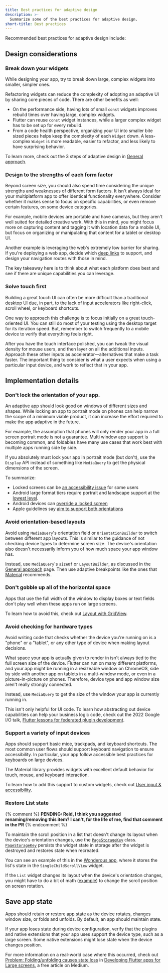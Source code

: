 ```yaml
---
title: Best practices for adaptive design
description: >-
  Summarize some of the best practices for adaptive design.
short-title: Best practices
---
```


Recommended best practices for adaptive design include:

## Design considerations

### Break down your widgets

While designing your app, try to break down large,
complex widgets into smaller, simpler ones.

Refactoring widgets can reduce the complexity of
adopting an adaptive UI by sharing core pieces of code.
There are other benefits as well:

* On the performance side, having lots of small `const`
  widgets improves rebuild times over having large,
  complex widgets.
* Flutter can reuse `const` widget instances,
  while a larger complex widget has to be set up
  for every rebuild.
* From a code health perspective, organizing your UI
  into smaller bite sized pieces helps keep the complexity
  of each `Widget` down. A less-complex `Widget` is more readable,
  easier to refactor, and less likely to have surprising behavior.

To learn more, check out the 3 steps of
adaptive design in [General approach][].

[General approach]: /ui/adaptive-responsive/general

### Design to the strengths of each form factor

Beyond screen size, you should also spend time
considering the unique strengths and weaknesses
of different form factors. It isn't always ideal
for your multiplatform app to offer identical
functionality everywhere. Consider whether it makes
sense to focus on specific capabilities,
or even remove certain features, on some device categories.

For example, mobile devices are portable and have cameras,
but they aren't well suited for detailed creative work.
With this in mind, you might focus more on capturing content
and tagging it with location data for a mobile UI,
but focus on organizing or manipulating that content
for a tablet or desktop UI.

Another example is leveraging the web's extremely low barrier
for sharing. If you're deploying a web app,
decide which [deep links][] to support,
and design your navigation routes with those in mind.

The key takeaway here is to think about what each
platform does best and see if there are unique capabilities
you can leverage.

[deep links]: /ui/navigation/deep-linking

### Solve touch first

Building a great touch UI can often be more difficult
than a traditional desktop UI due, in part,
to the lack of input accelerators like right-click,
scroll wheel, or keyboard shortcuts.

One way to approach this challenge is to focus initially
on a great touch-oriented UI. You can still do most of
your testing using the desktop target for its iteration speed.
But, remember to switch frequently to a mobile device to
verify that everything feels right.

After you have the touch interface polished, you can tweak
the visual density for mouse users, and then layer on all
the additional inputs. Approach these other inputs as
accelerator—alternatives that make a task faster.
The important thing to consider is what a user expects
when using a particular input device,
and work to reflect that in your app.

## Implementation details

### Don't lock the orientation of your app.

An adaptive app should look good on windows of
different sizes and shapes. While locking an app
to portrait mode on phones can help narrow the scope
of a minimum viable product, it can increase the
effort required to make the app adaptive in the future.

For example, the assumption that phones will only
render your app in a full screen portrait mode is
not a guarantee. Multi window app support is becoming common,
and foldables have many use cases that work best with
multiple apps running side by side.

If you absolutely must lock your app in portrait mode (but don't),
use the `Display` API instead of something like `MediaQuery`
to get the physical dimensions of the screen.

To summarize:

  * Locked screens can be [an accessibility issue][] for some users
  * Android large format tiers require portrait and landscape
    support at the [lowest level][].
  * Android devices can [override a locked screen][]
  * Apple guidelines say [aim to support both orientations][] 

[an accessibility issue]: https://www.w3.org/WAI/WCAG21/Understanding/orientation.html
[aim to support both orientations]: https://www.w3.org/WAI/WCAG21/Understanding/orientation.html
[lowest level]:  {{site.android-dev}}/docs/quality-guidelines/large-screen-app-quality#T3-8
[override a locked screen]: {{site.android-dev}}/guide/topics/large-screens/large-screen-compatibility-mode#per-app_overrides

### Avoid orientation-based layouts

Avoid using `MediaQuery`'s orientation field
or `OrientationBuilder` to switch between
different app layouts. This is similar to the
guidance of not checking device types to determine
screen size. The device's orientation also doesn't
necessarily inform you of how much space your app window has.

Instead, use `MediaQuery`'s `sizeOf` or `LayoutBuilder`,
as discussed in the [General approach][] page.
Then use adaptive breakpoints like the ones that
[Material][] recommends.

[General approach]: /ui/adaptive-responsive/general#
[Material]: https://m3.material.io/foundations/layout/applying-layout/window-size-classes

### Don't gobble up all of the horizontal space

Apps that use the full width of the window to
display boxes or text fields don't play well
when these apps run on large screens.

To learn how to avoid this,
check out [Layout with GridView][].

[Layout with GridView]: /ui/adaptive-responsive/large-screens#layout-with-gridview

### Avoid checking for hardware types

Avoid writing code that checks whether the device you're
running on is a "phone" or a "tablet", or any other type
of device when making layout decisions.

What space your app is actually given to render in
isn't always tied to the full screen size of the device.
Flutter can run on many different platforms,
and your app might be running in a resizeable window on ChromeOS,
side by side with another app on tablets in a multi-window mode,
or even in a picture-in-picture on phones.
Therefore, device type and app window size aren't
really strongly connected.

Instead, use `MediaQuery` to get the size of the window
your app is currently running in.

This isn't only helpful for UI code.
To learn how abstracting out device
capabilities can help your business logic code,
check out the 2022 Google I/O talk,
[Flutter lessons for federated plugin development][].
 
[Flutter lessons for federated plugin development]: {{site.youtube-site}}/watch?v=GAnSNplNpCA

### Support a variety of input devices

Apps should support basic mice, trackpads,
and keyboard shortcuts. The most common user
flows should support keyboard navigation
to ensure accessibility. In particular,
your app follow accessible best practices
for keyboards on large devices.

The Material library provides widgets with
excellent default behavior for touch, mouse,
and keyboard interaction.

To learn how to add this support to custom widgets,
check out [User input & accessibility][].

[User input & accessibility]: /ui/adaptive-responsive/input

### Restore List state

{% comment %}
<b>PENDING: Reid, I think you suggested renaming/removing this item? I can't, for the life of me, find that comment in the PR</b>
{% endcomment %}

To maintain the scroll position in a list
that doesn't change its layout when the
device's orientation changes,
use the [`PageStorageKey`][] class.
[`PageStorageKey`][] persists the
widget state in storage after the widget is
destroyed and restores state when recreated.

You can see an example of this in the [Wonderous app][],
where it stores the list's state in the
`SingleChildScrollView` widget.

If the `List` widget changes its layout
when the device's orientation changes,
you might have to do a bit of math ([example][])
to change the scroll position on screen rotation.

[example]: {{site.github}}/gskinnerTeam/flutter-wonderous-app/blob/34e49a08084fbbe69ed67be948ab00ef23819313/lib/ui/screens/collection/widgets/_collection_list.dart#L39
[`PageStorageKey`]: {{site.api}}/flutter/widgets/PageStorageKey-class.html
[Wonderous app]: {{site.github}}/gskinnerTeam/flutter-wonderous-app/blob/8a29d6709668980340b1b59c3d3588f123edd4d8/lib/ui/screens/wonder_events/widgets/_events_list.dart#L64

## Save app state

Apps should retain or restore [app state][]
as the device rotates, changes window size,
or folds and unfolds. 
By default, an app should maintain state.

If your app loses state during device configuration,
verify that the plugins and native extensions
that your app uses support the
device type, such as a large screen.
Some native extensions might lose state when the
device changes position.

For more information on a real-world case
where this occurred, check out 
[Problem: Folding/unfolding causes state loss][state-loss]
in [Developing Flutter apps for Large screens][article],
a free article on Medium.

[app state]: {{site.android-dev}}/jetpack/compose/state#store-state
[article]: {{site.flutter-medium}}/developing-flutter-apps-for-large-screens-53b7b0e17f10
[state-loss]: {{site.flutter-medium}}/developing-flutter-apps-for-large-screens-53b7b0e17f10#:~:text=Problem%3A%20Folding/Unfolding%20causes%20state%2Dloss
